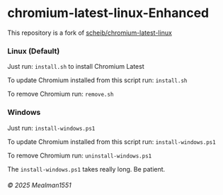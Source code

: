 # chromium-latest-linux-Enhanced
This repository is a fork of [scheib/chromium-latest-linux](https://github.com/scheib/chromium-latest-linux)

### Linux (Default)

Just run: `install.sh` to install Chromium Latest

To update Chromium installed from this script run: `install.sh`

To remove Chromium run: `remove.sh`

### Windows

Just run: `install-windows.ps1`

To update Chromium installed from this script run: `install-windows.ps1`

To remove Chromium run: `uninstall-windows.ps1`

The `install-windows.ps1` takes really long. Be patient.

###### &copy; 2025 Mealman1551